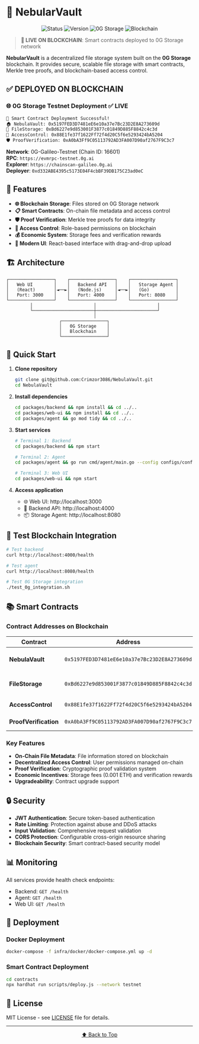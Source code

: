 # 🌌 NebularVault

<div align="center">
  <img src="https://img.shields.io/badge/Status-DEPLOYED%20ON%20BLOCKCHAIN-success.svg" alt="Status">
  <img src="https://img.shields.io/badge/Version-1.0.0-blue.svg" alt="Version">
  <img src="https://img.shields.io/badge/0G%20Storage-Live-orange.svg" alt="0G Storage">
  <img src="https://img.shields.io/badge/Blockchain-Active-purple.svg" alt="Blockchain">
</div>

> **🚀 LIVE ON BLOCKCHAIN**: Smart contracts deployed to 0G Storage network

**NebularVault** is a decentralized file storage system built on the **0G Storage** blockchain. It provides secure, scalable file storage with smart contracts, Merkle tree proofs, and blockchain-based access control.

## ✅ **DEPLOYED ON BLOCKCHAIN**

### 🌐 **0G Storage Testnet Deployment** ✅ **LIVE**

```bash
🚀 Smart Contract Deployment Successful!
🏠 NebulaVault: 0x5197FED3D7481eE6e10a37e7Bc23D2E8A273609d
📁 FileStorage: 0xBd6227e9d853001F3877c01849D885F8842c4c3d
🔐 AccessControl: 0x88E1fe37f1622Ff72f4d20C5f6e5293424bA5204
🛡️ ProofVerification: 0xA0bA3Ff9C05113792AD3FA007D90af2767F9C3c7
```

**Network**: 0G-Galileo-Testnet (Chain ID: 16601)  
**RPC**: `https://evmrpc-testnet.0g.ai`  
**Explorer**: `https://chainscan-galileo.0g.ai`  
**Deployer**: `0xd332ABE4395c5173E04F4cbBF39DB175C23ad0eC`

## 🚀 **Features**

- **🌐 Blockchain Storage**: Files stored on 0G Storage network
- **📋 Smart Contracts**: On-chain file metadata and access control
- **🛡️ Proof Verification**: Merkle tree proofs for data integrity
- **🔐 Access Control**: Role-based permissions on blockchain
- **💰 Economic System**: Storage fees and verification rewards
- **📱 Modern UI**: React-based interface with drag-and-drop upload

## 🏗️ **Architecture**

```
┌─────────────────┐    ┌─────────────────┐    ┌─────────────────┐
│   Web UI        │    │   Backend API   │    │   Storage Agent │
│   (React)       │◄──►│   (Node.js)     │◄──►│   (Go)          │
│   Port: 3000    │    │   Port: 4000    │    │   Port: 8080    │
└─────────────────┘    └─────────────────┘    └─────────────────┘
         │                       │                       │
         └───────────────────────┼───────────────────────┘
                                 │
                    ┌─────────────────┐
                    │   0G Storage    │
                    │   Blockchain    │
                    └─────────────────┘
```

## 🚀 **Quick Start**

1. **Clone repository**
   ```bash
   git clone git@github.com:Crimzor3086/NebulaVault.git
   cd NebulaVault
   ```

2. **Install dependencies**
   ```bash
   cd packages/backend && npm install && cd ../..
   cd packages/web-ui && npm install && cd ../..
   cd packages/agent && go mod tidy && cd ../..
   ```

3. **Start services**
   ```bash
   # Terminal 1: Backend
   cd packages/backend && npm start
   
   # Terminal 2: Agent
   cd packages/agent && go run cmd/agent/main.go --config configs/config.yaml
   
   # Terminal 3: Web UI
   cd packages/web-ui && npm start
   ```

4. **Access application**
   - 🌐 Web UI: http://localhost:3000
   - 🔧 Backend API: http://localhost:4000
   - 📦 Storage Agent: http://localhost:8080

## 🧪 **Test Blockchain Integration**

```bash
# Test backend
curl http://localhost:4000/health

# Test agent
curl http://localhost:8080/health

# Test 0G Storage integration
./test_0g_integration.sh
```

## 📚 **Smart Contracts**

### **Contract Addresses on Blockchain**

| Contract | Address | Purpose |
|----------|---------|---------|
| **NebulaVault** | `0x5197FED3D7481eE6e10a37e7Bc23D2E8A273609d` | Main integration contract |
| **FileStorage** | `0xBd6227e9d853001F3877c01849D885F8842c4c3d` | File metadata management |
| **AccessControl** | `0x88E1fe37f1622Ff72f4d20C5f6e5293424bA5204` | User permissions |
| **ProofVerification** | `0xA0bA3Ff9C05113792AD3FA007D90af2767F9C3c7` | Proof validation |

### **Key Features**
- **On-Chain File Metadata**: File information stored on blockchain
- **Decentralized Access Control**: User permissions managed on-chain
- **Proof Verification**: Cryptographic proof validation system
- **Economic Incentives**: Storage fees (0.001 ETH) and verification rewards
- **Upgradeability**: Contract upgrade support

## 🔒 **Security**

- **JWT Authentication**: Secure token-based authentication
- **Rate Limiting**: Protection against abuse and DDoS attacks
- **Input Validation**: Comprehensive request validation
- **CORS Protection**: Configurable cross-origin resource sharing
- **Blockchain Security**: Smart contract-based security model

## 📊 **Monitoring**

All services provide health check endpoints:
- Backend: `GET /health`
- Agent: `GET /health`
- Web UI: `GET /health`

## 🚀 **Deployment**

### **Docker Deployment**
```bash
docker-compose -f infra/docker/docker-compose.yml up -d
```

### **Smart Contract Deployment**
```bash
cd contracts
npx hardhat run scripts/deploy.js --network testnet
```

## 📄 **License**

MIT License - see [LICENSE](LICENSE) file for details.

---

<div align="center">
  <p><a href="#nebularvault">⬆️ Back to Top</a></p>
</div>